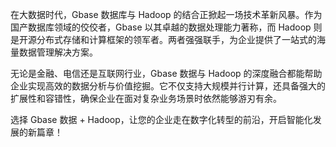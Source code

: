 在大数据时代，Gbase 数据库与 Hadoop 的结合正掀起一场技术革新风暴。作为国产数据库领域的佼佼者，Gbase 以其卓越的数据处理能力著称，而 Hadoop 则是开源分布式存储和计算框架的领军者。两者强强联手，为企业提供了一站式的海量数据管理解决方案。

无论是金融、电信还是互联网行业，Gbase 数据与 Hadoop 的深度融合都能帮助企业实现高效的数据分析与价值挖掘。它不仅支持大规模并行计算，还具备强大的扩展性和容错性，确保企业在面对复杂业务场景时依然能够游刃有余。

选择 Gbase 数据 + Hadoop，让您的企业走在数字化转型的前沿，开启智能化发展的新篇章！